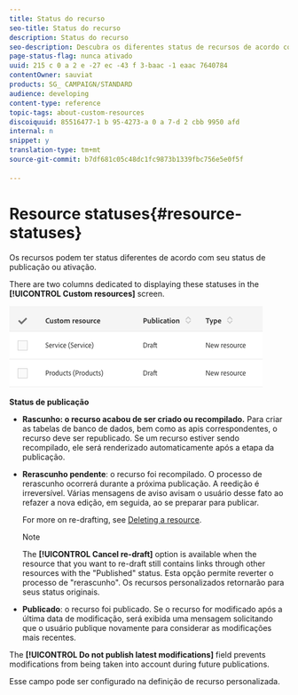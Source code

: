 ```yaml
---
title: Status do recurso
seo-title: Status do recurso
description: Status do recurso
seo-description: Descubra os diferentes status de recursos de acordo com seu estado de publicação.
page-status-flag: nunca ativado
uuid: 215 c 0 a 2 e -27 ec -43 f 3-baac -1 eaac 7640784
contentOwner: sauviat
products: SG_ CAMPAIGN/STANDARD
audience: developing
content-type: reference
topic-tags: about-custom-resources
discoiquuid: 85516477-1 b 95-4273-a 0 a 7-d 2 cbb 9950 afd
internal: n
snippet: y
translation-type: tm+mt
source-git-commit: b7df681c05c48dc1fc9873b1339fbc756e5e0f5f

---
```



# Resource statuses{#resource-statuses}

Os recursos podem ter status diferentes de acordo com seu status de publicação ou ativação.

There are two columns dedicated to displaying these statuses in the **[!UICONTROL Custom resources]** screen.

![](assets/schema_colonne_1.png)

**Status de publicação**

* **Rascunho: o recurso acabou de ser criado ou recompilado.** Para criar as tabelas de banco de dados, bem como as apis correspondentes, o recurso deve ser republicado. Se um recurso estiver sendo recompilado, ele será renderizado automaticamente após a etapa da publicação.
* **Rerascunho pendente**: o recurso foi recompilado. O processo de rerascunho ocorrerá durante a próxima publicação. A reedição é irreversível. Várias mensagens de aviso avisam o usuário desse fato ao refazer a nova edição, em seguida, ao se preparar para publicar.

   For more on re-drafting, see [Deleting a resource](../../developing/using/deleting-a-resource.md).

   >[!NOTE]
   >
   >The **[!UICONTROL Cancel re-draft]** option is available when the resource that you want to re-draft still contains links through other resources with the "Published" status. Esta opção permite reverter o processo de "rerascunho". Os recursos personalizados retornarão para seus status originais.

* **Publicado**: o recurso foi publicado. Se o recurso for modificado após a última data de modificação, será exibida uma mensagem solicitando que o usuário publique novamente para considerar as modificações mais recentes.

The **[!UICONTROL Do not publish latest modifications]** field prevents modifications from being taken into account during future publications.

Esse campo pode ser configurado na definição de recurso personalizada.
